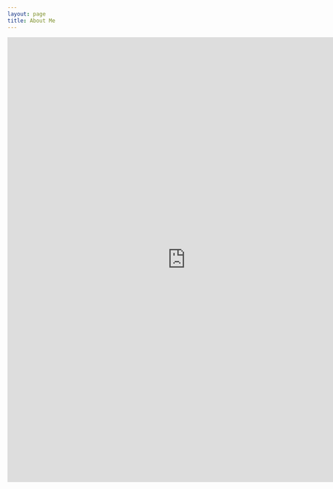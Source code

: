 ```yaml
---
layout: page
title: About Me
---
```




<embed src="https://trailblazed.github.io/Sarada_Tadepalli.pdf" width="800px" height="1000px"/>
